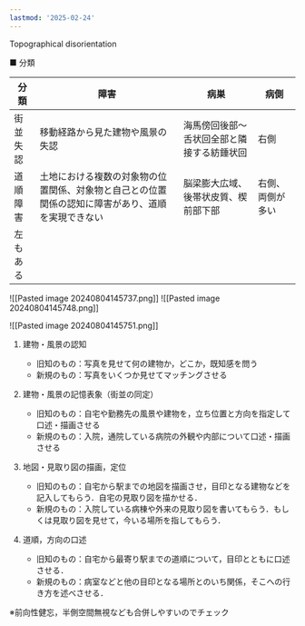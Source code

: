 ```yaml
---
lastmod: '2025-02-24'
---
```

Topographical disorientation

■ 分類

| 分類     | 障害                                                                                               | 病巣                                       | 病側             |
| -------- | -------------------------------------------------------------------------------------------------- | ------------------------------------------ | ---------------- |
| 街並失認 | 移動経路から見た建物や風景の失認                                                                   | 海馬傍回後部～舌状回全部と隣接する紡錘状回 | 右側             |
| 道順障害 | 土地における複数の対象物の位置関係、対象物と自己との位置関係の認知に障害があり、道順を実現できない | 脳梁膨大広域、後帯状皮質、楔前部下部       | 右側、両側が多い |
| 左もある |

![[Pasted image 20240804145737.png]]
![[Pasted image 20240804145748.png]]

![[Pasted image 20240804145751.png]]

1. 建物・風景の認知

   - 旧知のもの：写真を見せて何の建物か，どこか，既知感を問う
   - 新規のもの：写真をいくつか見せてマッチングさせる

2. 建物・風景の記憶表象（街並の同定）

   - 旧知のもの：自宅や勤務先の風景や建物を，立ち位置と方向を指定して口述・描画させる
   - 新規のもの：入院，通院している病院の外観や内部について口述・描画させる

3. 地図・見取り図の描画，定位

   - 旧知のもの：自宅から駅までの地図を描画させ，目印となる建物などを記入してもらう．自宅の見取り図を描かせる．
   - 新規のもの：入院している病棟や外来の見取り図を書いてもらう．もしくは見取り図を見せて，今いる場所を指してもらう．

4. 道順，方向の口述
   - 旧知のもの：自宅から最寄り駅までの道順について，目印とともに口述させる．
   - 新規のもの：病室などと他の目印となる場所とのいち関係，そこへの行き方を述べさせる．

※前向性健忘，半側空間無視なども合併しやすいのでチェック
